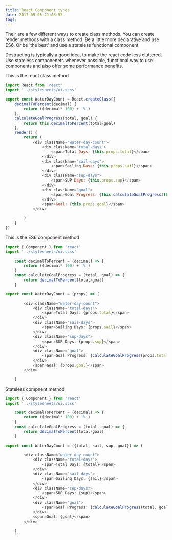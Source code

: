 ```yaml
---
title: React Component types
date: 2017-09-05 21:08:53
tags:
---
```

Their are a few different ways to create class methods. You can create render methods with a class method. Be a little more declarative and use ES6. Or be 'the best' and use a stateless functional component.

Destructing is typically a good idea, to make the react code less cluttered. Use stateless componenets whenever possible, functional way to use components and also offer some performance benefits.

This is the react class method
```javascript
import React from 'react'
import '../stylesheets/ui.scss'

export const WaterDayCount = React.createClass({
    decimalToPercent(decimal) {
        return ((decimal* 100) + '%')
    },
    calculateGoalProgress(total, goal) {
        return this.decimalToPercent(total/goal)
    },
    render() {
        return (
            <div className="water-day-count">
                <div className="total-days">
                    <span>Total Days: {this.props.total}</span>
                </div>
                <div className="sail-days">
                    <span>Sailing Days: {this.props.sail}</span>
                </div>
                <div className="sup-days">
                    <span>SUP Days: {this.props.sup}</span>
                </div>
                <div className="goal">
                    <span>Goal Progress: {this.calculateGoalProgress(this.props.total, this.props.goal)}</span>
                </div>
                <span>Goal: {this.props.goal}</span>                
            </div>

        )
    }
})
```

This is the ES6 component method
```javascript
import { Component } from 'react'
import '../stylesheets/ui.scss'

    const decimalToPercent = (decimal) => {
        return ((decimal* 100) + '%')
    }
    const calculateGoalProgress = (total, goal) => {
        return decimalToPercent(total/goal)
    }

export const WaterDayCount = (props) => (

        <div className="water-day-count">
            <div className="total-days">
                <span>Total Days: {props.total}</span>
            </div>
            <div className="sail-days">
                <span>Sailing Days: {props.sail}</span>
            </div>
            <div className="sup-days">
                <span>SUP Days: {props.sup}</span>
            </div>
            <div className="goal">
                <span>Goal Progress: {calculateGoalProgress(props.total, props.goal)}</span>
            </div>
            <span>Goal: {props.goal}</span>                
        </div>

    )
```

Stateless compnent method
```javascript
import { Component } from 'react'
import '../stylesheets/ui.scss'

    const decimalToPercent = (decimal) => {
        return ((decimal* 100) + '%')
    }
    const calculateGoalProgress = (total, goal) => {
        return decimalToPercent(total/goal)
    }

export const WaterDayCount = ({total, sail, sup, goal}) => (

        <div className="water-day-count">
            <div className="total-days">
                <span>Total Days: {total}</span>
            </div>
            <div className="sail-days">
                <span>Sailing Days: {sail}</span>
            </div>
            <div className="sup-days">
                <span>SUP Days: {sup}</span>
            </div>
            <div className="goal">
                <span>Goal Progress: {calculateGoalProgress(total, goal)}</span>
            </div>
            <span>Goal: {goal}</span>                
        </div>

    )
    ```